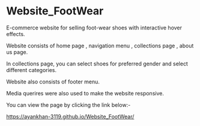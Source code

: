 # Website_FootWear

E-commerce website for selling foot-wear shoes with interactive hover effects. 

Website consists of home page , navigation menu , collections page , about us page. 

In collections page, you can select shoes for preferred gender and select different categories. 

Website also consists of footer menu. 

Media querires were also used to make the website responsive. 

You can view the page by clicking the link below:-

https://ayankhan-3119.github.io/Website_FootWear/
